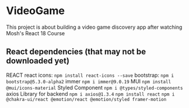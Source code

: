 # VideoGame

This project is about building a video game discovery app after watching Mosh's React 18 Course

## React dependencies (that may not be downloaded yet)

REACT
react icons: `npm install react-icons --save`
bootstrap: `npm i bootstrap@5.3.0-alpha2`
immer `npm i immer@9.0.19`
MUI `npm install @mui/icons-material`
Styled Component `npm i @types/styled-components`
axios Library for backend `npm i axios@1.3.4`
`npm install react`
`npm i @chakra-ui/react @emotion/react @emotion/styled framer-motion`